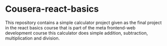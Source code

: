 # Cousera-react-basics
This repository contains a simple calculator project given as the final project in the react basics course that is part of the meta frontend-web development course
this calculator does simple addition, subtraction, multiplication and division.
